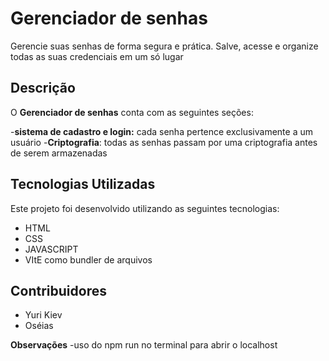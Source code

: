 # Gerenciador de senhas
Gerencie suas senhas de forma segura e prática. Salve, acesse e organize todas as suas credenciais em um só lugar

## Descrição

O **Gerenciador de senhas** conta com as seguintes seções:

-**sistema de cadastro e login:** cada senha pertence exclusivamente a um usuário
-**Criptografia**: todas as senhas passam por uma criptografia antes de serem armazenadas

## Tecnologias Utilizadas

Este projeto foi desenvolvido utilizando as seguintes tecnologias:

- HTML
- CSS
- JAVASCRIPT
- VItE como bundler de arquivos

## Contribuidores 

- Yuri Kiev
- Oséias

**Observações**
-uso do npm run no terminal para abrir o localhost
